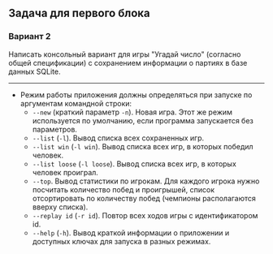 ## Задача для первого блока
### Вариант 2
Написать консольный вариант для игры "Угадай число" (согласно общей спецификации) с сохранением информации о партиях в базе данных SQLite.

* * *

* Режим работы приложения должны определяться при запуске по аргументам командной строки:
    * `--new` (краткий параметр `-n`). Новая игра. Этот же режим используется по умолчанию, если программа запускается без параметров.
    * `--list` (`-l`). Вывод списка всех сохраненных игр.
    * `--list win` (`-l win`). Вывод списка всех игр, в которых победил человек.
    * `--list loose` (`-l loose`). Вывод списка всех игр, в которых человек проиграл.
    * `--top`. Вывод статистики по игрокам. Для каждого игрока нужно посчитать количество побед и проигрышей, список отсортировать по количеству побед (чемпионы располагаются вверху списка).
    * `--replay id` (`-r id`). Повтор всех ходов игры с идентификатором id.
    * `--help` (`-h`). Вывод краткой информации о приложении и доступных ключах для запуска в разных режимах.

